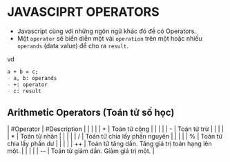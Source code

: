 # JAVASCIPRT OPERATORS

- Javascript cùng với những ngôn ngữ khác đó đề có Operators.
- Một `operator` sẽ biển diễn một vài `operation` trên một hoặc nhiều `operands` (data value) để cho ra `result`.

vd
```md
a + b = c;
- a, b: operands
- +: operator
- c: result
```

## Arithmetic Operators (Toán tử số học)
| #Operator | #Description                                             |
|           |                                                          |
| +         | Toán tử cộng                                             |
|           |                                                          |
| -         | Toán tử trừ                                              |
|           |                                                          |
| *         | Toán tử nhân                                             |
|           |                                                          |
| /         | Toán tử chia lấy phần nguyên                             |
|           |                                                          |
| %         | Toán tử chia lấy phần dư                                 |
|           |                                                          |
| ++        | Toán tử tăng dần. Tăng giá trị toán hạng lên một.        |
|           |                                                          |
| --        | Toán tử giảm dần. Giảm giá trị một.                      |
